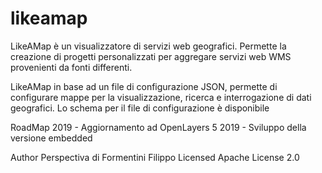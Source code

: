 # likeamap
LikeAMap è un visualizzatore di servizi web geografici. Permette la creazione di progetti personalizzati per aggregare servizi web WMS provenienti da fonti differenti.

LikeAMap in base ad un file di configurazione JSON, permette di configurare mappe per la visualizzazione, ricerca e interrogazione di dati geografici.
Lo schema per il file di configurazione è disponibile 

RoadMap
2019 - Aggiornamento ad OpenLayers 5
2019 - Sviluppo della versione embedded


Author  Perspectiva di Formentini Filippo
Licensed Apache License 2.0
